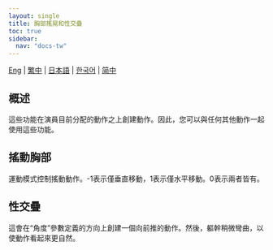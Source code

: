 ```yaml
---
layout: single
title: 胸部搖晃和性交疊
toc: true
sidebar:
  nav: "docs-tw"
---
```

[Eng](/tw/dancexr/features/boob_shake_sex_overlay) | [繁中](/tw/tw/dancexr/features/boob_shake_sex_overlay) | [日本語](/jp/tw/dancexr/features/boob_shake_sex_overlay) | [한국어](/kr/tw/dancexr/features/boob_shake_sex_overlay) | [简中](/zh/tw/dancexr/features/boob_shake_sex_overlay)


## 概述
這些功能在演員目前分配的動作之上創建動作。因此，您可以與任何其他動作一起使用這些功能。

## 搖動胸部
運動模式控制搖動動作。-1表示僅垂直移動，1表示僅水平移動。0表示兩者皆有。

## 性交疊
這會在“角度”參數定義的方向上創建一個向前推的動作。然後，軀幹稍微彎曲，以使動作看起來更自然。